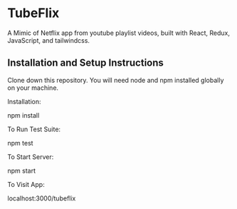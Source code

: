# TubeFlix

A Mimic of Netflix app from youtube playlist videos, built with React, Redux, JavaScript, and tailwindcss.

## Installation and Setup Instructions

Clone down this repository. You will need node and npm installed globally on your machine.

Installation:

npm install

To Run Test Suite:

npm test

To Start Server:

npm start

To Visit App:

localhost:3000/tubeflix
